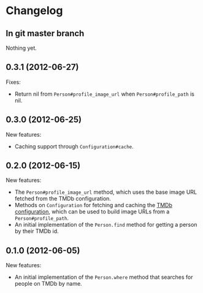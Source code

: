 # Changelog

## In git master branch

Nothing yet.

## 0.3.1 (2012-06-27)

Fixes:

* Return nil from `Person#profile_image_url` when `Person#profile_path` is nil.

## 0.3.0 (2012-06-25)

New features:

* Caching support through `Configuration#cache`.

## 0.2.0 (2012-06-15)

New features:

* The `Person#profile_image_url` method, which uses the base image URL fetched
  from the TMDb configuration.
* Methods on `Configuration` for fetching and caching the [TMDb
  configuration][], which can be used to build image URLs from a
  `Person#profile_path`.
* An initial implementation of the `Person.find` method for getting a person by
  their TMDb id.

[TMDb configuration]: http://help.themoviedb.org/kb/api/configuration

## 0.1.0 (2012-06-05)

New features:

* An initial implementation of the `Person.where` method that searches for
  people on TMDb by name.

